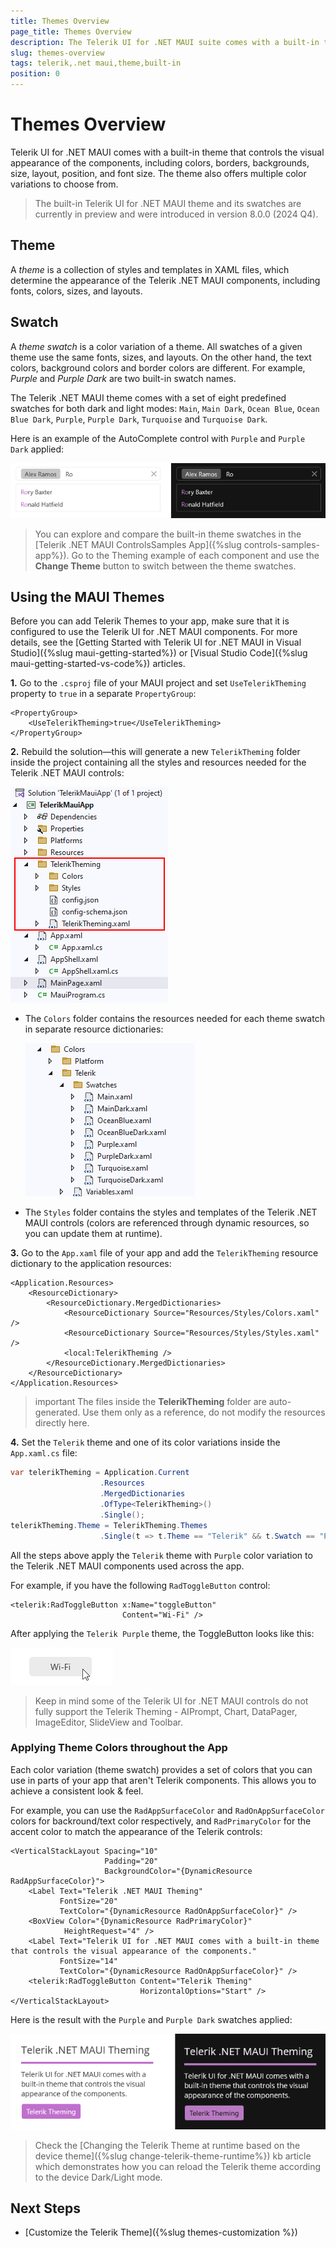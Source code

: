 ```yaml
---
title: Themes Overview
page_title: Themes Overview
description: The Telerik UI for .NET MAUI suite comes with a built-in theme with a set of predefined color variations.
slug: themes-overview
tags: telerik,.net maui,theme,built-in
position: 0
---
```


# Themes Overview

Telerik UI for .NET MAUI comes with a built-in theme that controls the visual appearance of the components, including colors, borders, backgrounds, size, layout, position, and font size. The theme also offers multiple color variations to choose from.

>The built-in Telerik UI for .NET MAUI theme and its swatches are currently in preview and were introduced in version 8.0.0 (2024 Q4).

## Theme

A *theme* is a collection of styles and templates in XAML files, which determine the appearance of the Telerik .NET MAUI components, including fonts, colors, sizes, and layouts.

## Swatch

A *theme swatch* is a color variation of a theme. All swatches of a given theme use the same fonts, sizes, and layouts. On the other hand, the text colors, background colors and border colors are different. For example, *Purple* and *Purple Dark* are two built-in swatch names.

The Telerik .NET MAUI theme comes with a set of eight predefined swatches for both dark and light modes: `Main`, `Main Dark`, `Ocean Blue`, `Ocean Blue Dark`, `Purple`, `Purple Dark`, `Turquoise` and `Turquoise Dark`.

Here is an example of the AutoComplete control with `Purple` and `Purple Dark` applied:

![Telerik .NET MAUI Theming](images/theming-default.png)

>You can explore and compare the built-in theme swatches in the [Telerik .NET MAUI ControlsSamples App]({%slug controls-samples-app%}). Go to the Theming example of each component and use the **Change Theme** button to switch between the theme swatches.

## Using the MAUI Themes

Before you can add Telerik Themes to your app, make sure that it is configured to use the Telerik UI for .NET MAUI components. For more details, see the [Getting Started with Telerik UI for .NET MAUI in Visual Studio]({%slug maui-getting-started%}) or [Visual Studio Code]({%slug maui-getting-started-vs-code%}) articles.

**1.** Go to the `.csproj` file of your MAUI project and set `UseTelerikTheming` property to `true` in a separate `PropertyGroup`:

```XAML
<PropertyGroup>
    <UseTelerikTheming>true</UseTelerikTheming>
</PropertyGroup>
```

**2.** Rebuild the solution&mdash;this will generate a new `TelerikTheming` folder inside the project containing all the styles and resources needed for the Telerik .NET MAUI controls:

![Telerik .NET MAUI TelerikTheming folder](images/theming-folder.png)

* The `Colors` folder contains the resources needed for each theme swatch in separate resource dictionaries:

    ![](images/teleriktheming-colors-folder.png)

* The `Styles` folder contains the styles and templates of the Telerik .NET MAUI controls (colors are referenced through dynamic resources, so you can update them at runtime).

**3.** Go to the `App.xaml` file of your app and add the `TelerikTheming` resource dictionary to the application resources:

```XAML
<Application.Resources>
    <ResourceDictionary>
        <ResourceDictionary.MergedDictionaries>
            <ResourceDictionary Source="Resources/Styles/Colors.xaml" />
            <ResourceDictionary Source="Resources/Styles/Styles.xaml" />
            <local:TelerikTheming />
        </ResourceDictionary.MergedDictionaries>
    </ResourceDictionary>
</Application.Resources>
```

>important The files inside the **TelerikTheming** folder are auto-generated. Use them only as a reference, do not modify the resources directly here.

**4.** Set the `Telerik` theme and one of its color variations inside the `App.xaml.cs` file:

```C#
var telerikTheming = Application.Current
                    .Resources
                    .MergedDictionaries
                    .OfType<TelerikTheming>()
                    .Single();
telerikTheming.Theme = TelerikTheming.Themes
                    .Single(t => t.Theme == "Telerik" && t.Swatch == "Purple");
```

All the steps above apply the `Telerik` theme with `Purple` color variation to the Telerik .NET MAUI components used across the app.

For example, if you have the following `RadToggleButton` control:

```XAML
<telerik:RadToggleButton x:Name="toggleButton"
                         Content="Wi-Fi" />
```

After applying the `Telerik Purple` theme, the ToggleButton looks like this:

![Telerik .NET MAUI ToggleButton with Telerik theme](images/togglebutton-themed.gif)

>Keep in mind some of the Telerik UI for .NET MAUI controls do not fully support the Telerik Theming - AIPrompt, Chart, DataPager, ImageEditor, SlideView and Toolbar.

### Applying Theme Colors throughout the App

Each color variation (theme swatch) provides a set of colors that you can use in parts of your app that aren't Telerik components. This allows you to achieve a consistent look & feel.

For example, you can use the `RadAppSurfaceColor` and `RadOnAppSurfaceColor` colors for backround/text color respectively, and `RadPrimaryColor` for the accent color to match the appearance of the Telerik controls:

```XAML
<VerticalStackLayout Spacing="10" 
                     Padding="20"
                     BackgroundColor="{DynamicResource RadAppSurfaceColor}">
    <Label Text="Telerik .NET MAUI Theming" 
           FontSize="20"
           TextColor="{DynamicResource RadOnAppSurfaceColor}" />
    <BoxView Color="{DynamicResource RadPrimaryColor}"
            HeightRequest="4" />
    <Label Text="Telerik UI for .NET MAUI comes with a built-in theme that controls the visual appearance of the components." 
           FontSize="14"
           TextColor="{DynamicResource RadOnAppSurfaceColor}" />
    <telerik:RadToggleButton Content="Telerik Theming" 
                             HorizontalOptions="Start" />
</VerticalStackLayout>
```

Here is the result with the `Purple` and `Purple Dark` swatches applied:

![Telerik .NET MAUI Theming App Usage](images/telerik-theming-app.png)

>Check the [Changing the Telerik Theme at runtime based on the device theme]({%slug change-telerik-theme-runtime%}) kb article which demonstrates how you can reload the Telerik theme according to the device Dark/Light mode.

## Next Steps

- [Customize the Telerik Theme]({%slug themes-customization %})
